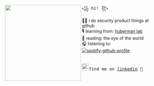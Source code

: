 <img align="left" width="250" src="https://user-images.githubusercontent.com/81782111/205675443-289d7292-603b-47a2-908a-a0f7d6e11552.png"> <samp> ꧁ hi! ꧂<br>

  👩‍💻 i do security product things at github <br> 
  🎙️ learning from: [huberman lab](https://hubermanlab.com/nutrients-for-brain-health-and-performance/) <br>
  📖 reading: the eye of the world <br> 
  🎧 listening to: <br> </samp>
[![spotify-github-profile](https://spotify-github-profile.vercel.app/api/view.svg?uid=1255006549&cover_image=true&theme=novatorem)](https://github.com/kittinan/spotify-github-profile) <br>
<br><br>
<samp><img src="https://blog.waalaxy.com/wp-content/uploads/2021/01/LinkedIn-Symbole.png" width="23">find me on [linkedin](https://www.linkedin.com/in/ms-/) 💭
